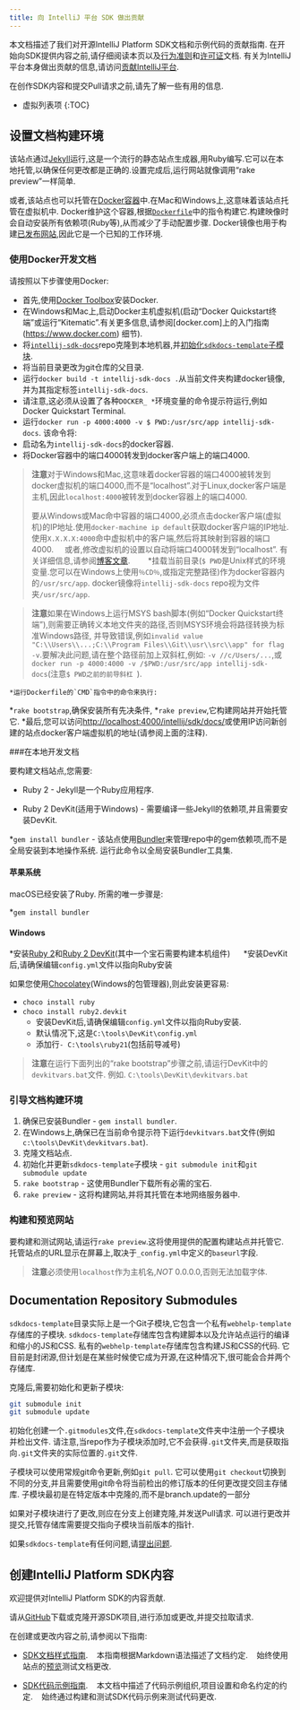 ```yaml
---
title: 向 IntelliJ 平台 SDK 做出贡献
---
```


本文档描述了我们对开源IntelliJ Platform SDK文档和示例代码的贡献指南.
在开始向SDK提供内容之前,请仔细阅读本页以及[行为准则](/CODE_OF_CONDUCT.md)和[许可证](https://github.com/JetBrains/intellij-sdk-docs/blob/master/LICENSE.txt)文档.
有关为IntelliJ平台本身做出贡献的信息,请访问[贡献IntelliJ平台](/basics/platform_contributions.md).


在创作SDK内容和提交Pull请求之前,请先了解一些有用的信息.
* 虚拟列表项
{:TOC}
 

## 设置文档构建环境

该站点通过[Jekyll](https://jekyllrb.com)运行,这是一个流行的静态站点生成器,用Ruby编写.它可以在本地托管,以确保任何更改都是正确的.设置完成后,运行网站就像调用“rake preview”一样简单.

或者,该站点也可以托管在[Docker容器](https://www.docker.com)中.在Mac和Windows上,这意味着该站点托管在虚拟机中. Docker维护这个容器,根据[`Dockerfile`](Dockerfile)中的指令构建它.构建映像时会自动安装所有依赖项(Ruby等),从而减少了手动配置步骤. Docker镜像也用于构建[已发布网站](https://www.jetbrains.org/intellij/sdk/docs/index.html),因此它是一个已知的工作环境.


### 使用Docker开发文档

请按照以下步骤使用Docker:

* 首先,使用[Docker Toolbox](https://www.docker.com/docker-toolbox)安装Docker.
* 在Windows和Mac上,启动Docker主机虚拟机(启动“Docker Quickstart终端”或运行“Kitematic”.有关更多信息,请参阅[docker.com]上的入门指南(https://www.docker.com)
细节).
* 将[`intellij-sdk-docs`](https://github.com/JetBrains/intellij-sdk-docs)repo克隆到本地机器,并[初始化`sdkdocs-template`子模块](#a-word-on-submodules).
* 将当前目录更改为git仓库的父目录.
* 运行`docker build -t intellij-sdk-docs .`从当前文件夹构建docker镜像,并为其指定标签`intellij-sdk-docs`.  
* 请注意,这必须从设置了各种`DOCKER_ *`环境变量的命令提示符运行,例如Docker Quickstart Terminal.
* 运行`docker run -p 4000:4000 -v $ PWD:/usr/src/app intellij-sdk-docs`.
该命令将:   
* 启动名为`intellij-sdk-docs`的docker容器.   
* 将Docker容器中的端口4000转发到docker客户端上的端口4000.

> **注意**对于Windows和Mac,这意味着docker容器的端口4000被转发到docker虚拟机的端口4000,而不是“localhost”.对于Linux,docker客户端是主机,因此`localhost:4000`被转发到docker容器上的端口4000. 
>
> 要从Windows或Mac命中容器的端口4000,必须点击docker客户端(虚拟机)的IP地址.使用`docker-machine ip default`获取docker客户端的IP地址.使用`X.X.X.X:4000`命中虚拟机中的客户端,然后将其映射到容器的端口4000.  
> 
>或者,修改虚拟机的设置以自动将端口4000转发到“localhost”.
有关详细信息,请参阅[博客文章](https://acaird.github.io/computers/2014/11/16/docker-virtualbox-host-networking).
 
    
*挂载当前目录(`$ PWD`是Unix样式的环境变量.您可以在Windows上使用`％CD％`,或指定完整路径)作为docker容器内的`/usr/src/app`. 
docker镜像将`intellij-sdk-docs` repo视为文件夹`/usr/src/app`.

> **注意**如果在Windows上运行MSYS bash脚本(例如“Docker Quickstart终端”),则需要正确转义本地文件夹的路径,否则MSYS环境会将路径转换为标准Windows路径,
并导致错误,例如`invalid value "C:\\Users\\...;C:\\Program Files\\Git\\usr\\src\\app" for flag -v`.要解决此问题,请在整个路径前加上双斜杠,例如:
`-v //c/Users/...`,或`docker run -p 4000:4000 -v /$PWD:/usr/src/app intellij-sdk-docs`(注意`$ PWD之前的前导斜杠
`).

    *运行Dockerfile的`CMD`指令中的命令来执行:
  *`rake bootstrap`,确保安装所有先决条件,
  *`rake preview`,它构建网站并开始托管它.
*最后,您可以访问[http://localhost:4000/intellij/sdk/docs/](http://localhost:4000/intellij/sdk/docs/)或使用IP访问新创建的站点docker客户端虚拟机的地址(请参阅上面的注释).

###在本地开发文档


要构建文档站点,您需要:


* Ruby 2  -  Jekyll是一个Ruby应用程序.

* Ruby 2 DevKit(适用于Windows) - 需要编译一些Jekyll的依赖项,并且需要安装DevKit.

*`gem install bundler`  - 该站点使用[Bundler](https://bundler.io)来管理repo中的gem依赖项,而不是全局安装到本地操作系统.
运行此命令以全局安装Bundler工具集.


#### 苹果系统


macOS已经安装了Ruby.
所需的唯一步骤是:


*`gem install bundler`


#### Windows


*安装[Ruby 2](https://rubyinstaller.org)和[Ruby 2 DevKit](http://rubyinstaller.org/downloads/)(其中一个宝石需要构建本机组件)
    
*安装DevKit后,请确保编辑`config.yml`文件以指向Ruby安装


如果您使用[Chocolatey](https://chocolatey.org)(Windows的包管理器),则此安装更容易:


* `choco install ruby​​`
* `choco install ruby​​2.devkit`
    * 安装DevKit后,请确保编辑`config.yml`文件以指向Ruby安装.
    * 默认情况下,这是`C:\tools\DevKit\config.yml`
    * 添加行`- C:\tools\ruby21`(包括前导减号)

> **注意**在运行下面列出的“rake bootstrap”步骤之前,请运行DevKit中的`devkitvars.bat`文件. 例如. `C:\tools\DevKit\devkitvars.bat`

### 引导文档构建环境

1. 确保已安装Bundler  - `gem install bundler`.
2. 在Windows上,确保已在当前命令提示符下运行`devkitvars.bat`文件(例如`c:\tools\DevKit\devkitvars.bat`).
3. 克隆文档站点.
4. 初始化并更新`sdkdocs-template`子模块 - `git submodule init`和`git submodule update`
5. `rake bootstrap` - 这使用Bundler下载所有必需的宝石.
6. `rake preview` - 这将构建网站,并将其托管在本地网络服务器中.

### 构建和预览网站

要构建和测试网站,请运行`rake preview`.这将使用提供的配置构建站点并托管它.托管站点的URL显示在屏幕上,取决于`_config.yml`中定义的`baseurl`字段.

> **注意**必须使用`localhost`作为主机名,_NOT_ 0.0.0.0,否则无法加载字体.

## Documentation Repository Submodules
`sdkdocs-template`目录实际上是一个Git子模块,它包含一个私有`webhelp-template`存储库的子模块.
`sdkdocs-template`存储库包含构建脚本以及允许站点运行的编译和缩小的JS和CSS.
私有的`webhelp-template`存储库包含构建JS和CSS的代码.
它目前是封闭源,但计划是在某些时候使它成为开源,在这种情况下,很可能会合并两个存储库.

克隆后,需要初始化和更新子模块:

```sh
git submodule init
git submodule update
```

初始化创建一个`.gitmodules`文件,在`sdkdocs-template`文件夹中注册一个子模块并检出文件.
请注意,当repo作为子模块添加时,它不会获得`.git`文件夹,而是获取指向`.git`文件夹的实际位置的`.git`文件.


子模块可以使用常规git命令更新,例如`git pull`.
它可以使用`git checkout`切换到不同的分支,并且需要使用git命令将当前检出的修订版本的任何更改提交回主存储库.
子模块最初是在特定版本中克隆的,而不是branch.update的一部分


如果对子模块进行了更改,则应在分支上创建克隆,并发送Pull请求.
可以进行更改并提交,托管存储库需要提交指向子模块当前版本的指针.


如果`sdkdocs-template`有任何问题,请[提出问题](https://github.com/JetBrains/sdkdocs-template/issues).


## 创建IntelliJ Platform SDK内容

欢迎提供对IntelliJ Platform SDK的内容贡献.

请从[GitHub](https://github.com/JetBrains/intellij-sdk-docs)下载或克隆开源SDK项目,进行添加或更改,并提交拉取请求.

在创建或更改内容之前,请参阅以下指南:

* [SDK文档样式指南](intro/sdk_style.md).
  
本指南根据Markdown语法描述了文档约定.
  
始终使用站点的[预览](#building-and-previewing-the-site)测试文档更改.

* [SDK代码示例指南](intro/sdk_code_guidelines.md).
  
本文档中描述了代码示例组织,项目设置和命名约定的约定.
  
始终通过构建和测试SDK代码示例来测试代码更改.


